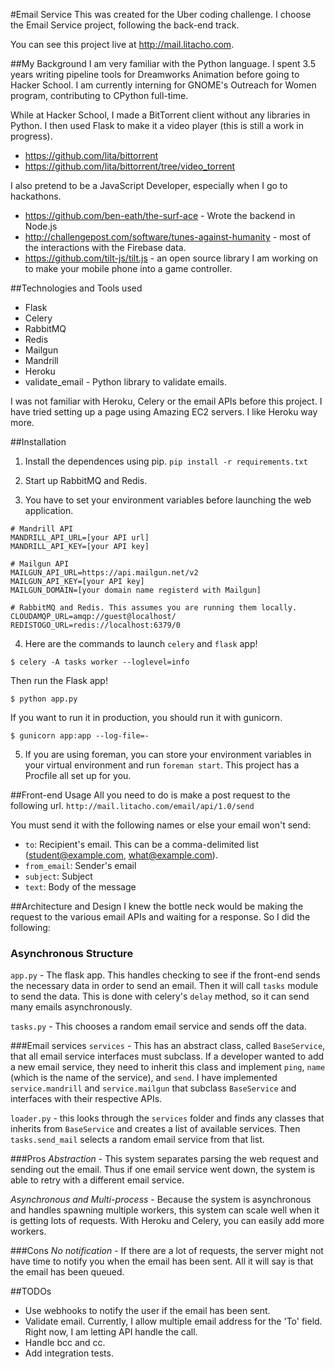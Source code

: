 #Email Service
This was created for the Uber coding challenge. I choose the Email Service project, following the back-end track.

You can see this project live at http://mail.litacho.com.

##My Background
I am very familiar with the Python language. I spent 3.5 years writing pipeline tools for Dreamworks Animation before going to Hacker School. I am currently interning for GNOME's Outreach for Women program, contributing to CPython full-time.

While at Hacker School, I made a BitTorrent client without any libraries in Python. I then used Flask to make it a video player (this is still a work in progress).

- https://github.com/lita/bittorrent
- https://github.com/lita/bittorrent/tree/video_torrent

I also pretend to be a JavaScript Developer, especially when I go to hackathons.

- https://github.com/ben-eath/the-surf-ace - Wrote the backend in Node.js
- http://challengepost.com/software/tunes-against-humanity - most of the interactions with the Firebase data.
- https://github.com/tilt-js/tilt.js - an open source library I am working on to make your mobile phone into a game controller.

##Technologies and Tools used
- Flask
- Celery
- RabbitMQ
- Redis
- Mailgun
- Mandrill
- Heroku
- validate_email - Python library to validate emails.

I was not familiar with Heroku, Celery or the email APIs before this project. I have tried setting up a page using Amazing EC2 servers. I like Heroku way more.

##Installation
1. Install the dependences using pip.
`pip install -r requirements.txt`

2. Start up RabbitMQ and Redis.

3. You have to set your environment variables before launching the web application.

  ```
  # Mandrill API
  MANDRILL_API_URL=[your API url]
  MANDRILL_API_KEY=[your API key]

  # Mailgun API
  MAILGUN_API_URL=https://api.mailgun.net/v2
  MAILGUN_API_KEY=[your API key]
  MAILGUN_DOMAIN=[your domain name registerd with Mailgun]

  # RabbitMQ and Redis. This assumes you are running them locally.
  CLOUDAMQP_URL=amqp://guest@localhost/
  REDISTOGO_URL=redis://localhost:6379/0
  ```

4. Here are the commands to launch `celery` and `flask` app!

  `$ celery -A tasks worker --loglevel=info`

  Then run the Flask app!

  `$ python app.py`

  If you want to run it in production, you should run it with gunicorn.

  `$ gunicorn app:app --log-file=-`


5. If you are using foreman, you can store your environment variables in your virtual environment and run `foreman start`. This project has a Procfile all set up for you.

##Front-end Usage
All you need to do is make a post request to the following url.
`http://mail.litacho.com/email/api/1.0/send`

You must send it with the following names or else your email won't send:
- `to`: Recipient's email. This can be a comma-delimited list (student@example.com, what@example.com).
- `from_email`: Sender's email
- `subject`: Subject
- `text`: Body of the message

##Architecture and Design
I knew the bottle neck would be making the request to the various email APIs and waiting for a response. So I did the following:

### Asynchronous Structure
`app.py` - The flask app. This handles checking to see if the front-end sends the necessary data in order to send an email. Then it will call `tasks` module to send the data. This is done with celery's `delay` method, so it can send many emails asynchronously.

`tasks.py` - This chooses a random email service and sends off the data.

###Email services
`services` - This has an abstract class, called `BaseService`, that all email service interfaces must subclass. If a developer wanted to add a new email service, they need to inherit this class and implement `ping`, `name` (which is the name of the service), and `send`. I have implemented `service.mandrill` and `service.mailgun` that subclass `BaseService` and interfaces with their respective APIs.

`loader.py` - this looks through the `services` folder and finds any classes that inherits from `BaseService` and creates a list of available services. Then `tasks.send_mail` selects a random email service from that list.

###Pros
*Abstraction* - This system separates parsing the web request and sending out the email. Thus if one email service went down, the system is able to retry with a different email service.

*Asynchronous and Multi-process* - Because the system is asynchronous and handles spawning multiple workers, this system can scale well when it is getting lots of requests. With Heroku and Celery, you can easily add more workers.

###Cons
*No notification* - If there are a lot of requests, the server might not have time to notify you when the email has been sent. All it will say is that the email has been queued.

##TODOs
- Use webhooks to notify the user if the email has been sent.
- Validate email. Currently, I allow multiple email address for the 'To' field. Right now, I am letting API handle the call.
- Handle bcc and cc.
- Add integration tests.
